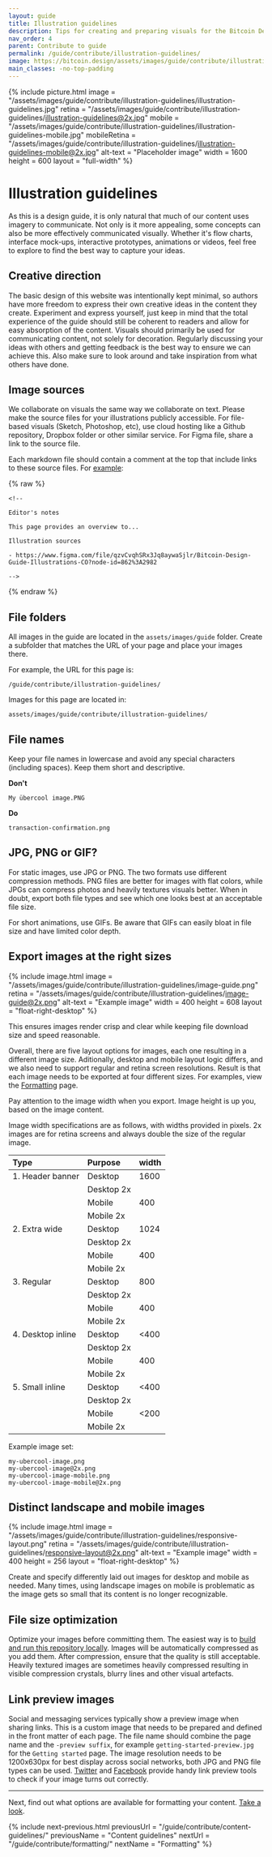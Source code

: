 ```yaml
---
layout: guide
title: Illustration guidelines
description: Tips for creating and preparing visuals for the Bitcoin Design Guide.
nav_order: 4
parent: Contribute to guide
permalink: /guide/contribute/illustration-guidelines/
image: https://bitcoin.design/assets/images/guide/contribute/illustration-guidelines/illustration-guidelines-preview.jpg
main_classes: -no-top-padding
---
```


{% include picture.html
   image = "/assets/images/guide/contribute/illustration-guidelines/illustration-guidelines.jpg"
   retina = "/assets/images/guide/contribute/illustration-guidelines/illustration-guidelines@2x.jpg"
   mobile = "/assets/images/guide/contribute/illustration-guidelines/illustration-guidelines-mobile.jpg"
   mobileRetina = "/assets/images/guide/contribute/illustration-guidelines/illustration-guidelines-mobile@2x.jpg"
   alt-text = "Placeholder image"
   width = 1600
   height = 600
   layout = "full-width"
%}

# Illustration guidelines

As this is a design guide, it is only natural that much of our content uses imagery to communicate. Not only is it more appealing, some concepts can also be more effectively communicated visually. Whether it's flow charts, interface mock-ups, interactive prototypes, animations or videos, feel free to explore to find the best way to capture your ideas.

## Creative direction

The basic design of this website was intentionally kept minimal, so authors have more freedom to express their own creative ideas in the content they create. Experiment and express yourself, just keep in mind that the total experience of the guide should still be coherent to readers and allow for easy absorption of the content. Visuals should primarily be used for communicating content, not solely for decoration. Regularly discussing your ideas with others and getting feedback is the best way to ensure we can achieve this. Also make sure to look around and take inspiration from what others have done.

## Image sources

We collaborate on visuals the same way we collaborate on text. Please make the source files for your illustrations publicly accessible. For file-based visuals (Sketch, Photoshop, etc), use cloud hosting like a Github repository, Dropbox folder or other similar service. For Figma file, share a link to the source file.

Each markdown file should contain a comment at the top that include links to these source files. For [example](https://raw.githubusercontent.com/BitcoinDesign/Guide/master/guide/designing-products/common-user-flows.md):

{% raw %}
```
<!--

Editor's notes

This page provides an overview to...

Illustration sources

- https://www.figma.com/file/qzvCvqhSRx3Jq8aywaSjlr/Bitcoin-Design-Guide-Illustrations-CO?node-id=862%3A2982

-->
```
{% endraw %}

## File folders

All images in the guide are located in the `assets/images/guide` folder. Create a subfolder that matches the URL of your page and place your images there.

For example, the URL for this page is:

`/guide/contribute/illustration-guidelines/`

Images for this page are located in:

`assets/images/guide/contribute/illustration-guidelines/`

## File names

Keep your file names in lowercase and avoid any special characters (including spaces). Keep them short and descriptive.

**Don't**

`My übercool image.PNG`

**Do**

`transaction-confirmation.png`

## JPG, PNG or GIF?

For static images, use JPG or PNG. The two formats use different compression methods. PNG files are better for images with flat colors, while JPGs can compress photos and heavily textures visuals better. When in doubt, export both file types and see which one looks best at an acceptable file size.

For short animations, use GIFs. Be aware that GIFs can easily bloat in file size and have limited color depth.

## Export images at the right sizes

<div class="center" markdown="1">

{% include image.html
   image = "/assets/images/guide/contribute/illustration-guidelines/image-guide.png"
   retina = "/assets/images/guide/contribute/illustration-guidelines/image-guide@2x.png"
   alt-text = "Example image"
   width = 400
   height = 608
   layout = "float-right-desktop"
%}

This ensures images render crisp and clear while keeping file download size and speed reasonable.

Overall, there are five layout options for images, each one resulting in a different image size. Aditionally, desktop and mobile layout logic differs, and we also need to support regular and retina screen resolutions. Result is that each image needs to be exported at four different sizes. For examples, view the [Formatting](/guide/contribute/formatting/#images) page.

Pay attention to the image width when you export. Image height is up you, based on the image content.

Image width specifications are as follows, with widths provided in pixels. 2x images are for retina screens and always double the size of the regular image.

</div>

| Type | Purpose | width
|:-|:-|:-|
| 1. Header banner | Desktop | 1600 |
| | Desktop 2x | |
| | Mobile | 400 |
| | Mobile 2x | |
| 2. Extra wide | Desktop | 1024 |
| | Desktop 2x | |
| | Mobile | 400 |
| | Mobile 2x | |
| 3. Regular | Desktop | 800 |
| | Desktop 2x | |
| | Mobile | 400 |
| | Mobile 2x | |
| 4. Desktop inline | Desktop | <400 |
| | Desktop 2x | |
| | Mobile | 400 |
| | Mobile 2x | |
| 5. Small inline | Desktop | <400 |
| | Desktop 2x | |
| | Mobile | <200 |
| | Mobile 2x | |

Example image set:

```
my-ubercool-image.png
my-ubercool-image@2x.png
my-ubercool-image-mobile.png
my-ubercool-image-mobile@2x.png
```

## Distinct landscape and mobile images

<div class="center" markdown="1">

{% include image.html
   image = "/assets/images/guide/contribute/illustration-guidelines/responsive-layout.png"
   retina = "/assets/images/guide/contribute/illustration-guidelines/responsive-layout@2x.png"
   alt-text = "Example image"
   width = 400
   height = 256
   layout = "float-right-desktop"
%}

Create and specify differently laid out images for desktop and mobile as needed. Many times, using landscape images on mobile is problematic as the image gets so small that its content is no longer recognizable.

</div>

## File size optimization

Optimize your images before committing them. The easiest way is to [build and run this repository locally](https://github.com/BitcoinDesign/Guide#how-to-build-and-run-the-site-locally). Images will be automatically compressed as you add them. After compression, ensure that the quality is still acceptable. Heavily textured images are sometimes heavily compressed resulting in visible compression crystals, blurry lines and other visual artefacts.

## Link preview images

Social and messaging services typically show a preview image when sharing links. This is a custom image that needs to be prepared and defined in the front matter of each page. The file name should combine the page name and the `-preview suffix`, for example `getting-started-preview.jpg` for the `Getting started` page. The image resolution needs to be 1200x630px for best display across social networks, both JPG and PNG file types can be used. [Twitter](https://cards-dev.twitter.com/validator) and [Facebook](https://developers.facebook.com/tools/debug/) provide handy link preview tools to check if your image turns out correctly.

---

Next, find out what options are available for formatting your content. [Take a look](/guide/contribute/formatting/).

{% include next-previous.html
   previousUrl = "/guide/contribute/content-guidelines/"
   previousName = "Content guidelines"
   nextUrl = "/guide/contribute/formatting/"
   nextName = "Formatting"
%}
